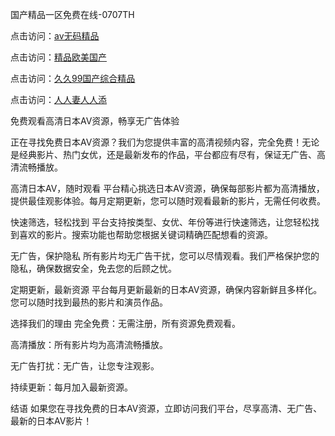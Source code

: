 国产精品一区免费在线-0707TH

点击访问：<a href="https://gsd-agv.pages.dev/">av无码精品</a>

点击访问：<a href="https://rtj-3zo.pages.dev/">精品欧美国产</a>

点击访问：<a href="https://gfd-5xg.pages.dev/">久久99国产综合精品</a>

点击访问：<a href="https://bered.pages.dev/">人人妻人人添</a>



免费观看高清日本AV资源，畅享无广告体验

正在寻找免费日本AV资源？我们为您提供丰富的高清视频内容，完全免费！无论是经典影片、热门女优，还是最新发布的作品，平台都应有尽有，保证无广告、高清流畅播放。

高清日本AV，随时观看
平台精心挑选日本AV资源，确保每部影片都为高清播放，提供最佳观影体验。每月定期更新，您可以随时观看最新的影片，无需任何收费。

快速筛选，轻松找到
平台支持按类型、女优、年份等进行快速筛选，让您轻松找到喜欢的影片。搜索功能也帮助您根据关键词精确匹配想看的资源。

无广告，保护隐私
所有影片均无广告干扰，您可以尽情观看。我们严格保护您的隐私，确保数据安全，免去您的后顾之忧。

定期更新，最新资源
平台每月更新最新的日本AV资源，确保内容新鲜且多样化。您可以随时找到最热的影片和演员作品。

选择我们的理由
完全免费：无需注册，所有资源免费观看。

高清播放：所有影片均为高清流畅播放。

无广告打扰：无广告，让您专注观影。

持续更新：每月加入最新资源。

结语
如果您在寻找免费的日本AV资源，立即访问我们平台，尽享高清、无广告、最新的日本AV影片！










<span style="display:none;">[Canonical link]( https://github.com/kd4616945/86164 ）</span>
